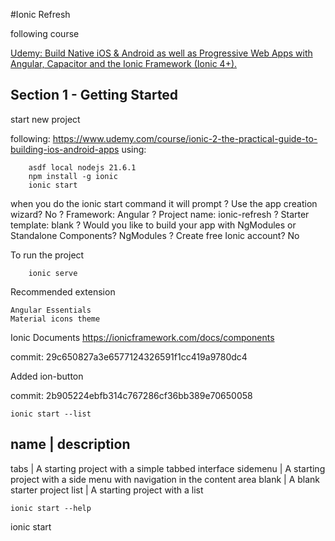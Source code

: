 #Ionic Refresh

following course

[
    Udemy: Build Native iOS & Android as well as Progressive Web
    Apps with Angular, Capacitor and the Ionic Framework (Ionic
    4+).
](https://www.udemy.com/course/ionic-2-the-practical-guide-to-building-ios-android-apps)

## Section 1 - Getting Started

start new project

following:
  https://www.udemy.com/course/ionic-2-the-practical-guide-to-building-ios-android-apps
using:
```
    asdf local nodejs 21.6.1
    npm install -g ionic
    ionic start
```
when you do the ionic start command it will prompt
    ? Use the app creation wizard? No
    ? Framework: Angular
    ? Project name: ionic-refresh
    ? Starter template: blank
    ? Would you like to build your app with NgModules or Standalone Components? NgModules
    ? Create free Ionic account? No

To run the project
```
    ionic serve

```
Recommended extension

    Angular Essentials
    Material icons theme

Ionic Documents
    https://ionicframework.com/docs/components

commit: 29c650827a3e6577124326591f1cc419a9780dc4

Added ion-button

commit: 2b905224ebfb314c767286cf36bb389e70650058

```
ionic start --list
```

name     | description
-------------------------------------------------------------
tabs     | A starting project with a simple tabbed interface
sidemenu | A starting project with a side menu with navigation in the content area
blank    | A blank starter project
list     | A starting project with a list

```
ionic start --help
```

ionic start <name> <template> [options]

Inputs:

    name ............................ The name of your new project (e.g. myApp,
                                      "My App")
    template ........................ The starter template to use (e.g. blank,
                                      tabs; use --list to see all)

Options:

    --list, -l ...................... List available starter templates
    --type=<type> ................... Type of project to start (e.g. vue,
                                      angular, angular-standalone, react)
    --cordova ....................... (deprecated) Include Cordova integration
    --capacitor ..................... Include Capacitor integration
    --id=<id> ....................... Specify an Ionic App ID to link

Advanced Options:

    --no-deps ....................... Do not install npm/yarn dependencies
    --no-git ........................ Do not initialize a git repo
    --link .......................... Connect your new app to Ionic
    --project-id=<slug> ............. Specify a slug for your app (used for the
                                      directory name and package name)
    --package-id=<id> ............... Specify the bundle ID/application ID for
                                      your app (reverse-DNS notation)

Other useful commands
```
    ionic start
    ionic start --list
    ionic start myApp
    ionic start myApp blank
    ionic start myApp tabs --capacitor
    ionic start myApp list --type=vue
    ionic start "My App" blank
    ionic start "Conference App" \
            https://github.com/ionic-team/ionic-conference-app
```

## Section 2 - Angular Refresher
ng new for angular refresher

with:
```
    npm install -g @angular/cli
    ng new chapter-2-ng-refresher
    cd chapter-2-ng-refresher
```

Run and build

```
    ng serve
    ng build
```


## Section 3 - Ionic Component Basics

## Section 4 - Angular + Ionic

## Section 5 - Building Native Apps with Capacitor

## Section 6 - Debugging

## Section 7 - Navigation & Routing in Ionic Apps

## Section 8 - Ionic Component Overview

## Section 9 - Styling & Theming Ionic Apps

## Section 10 - Handling User Input

## Section 11 - Managing State

## Section 12 - Sending Http Requests

## Section 13 - Adding Google Maps

## Section 14 - Using Native Device Features

_Camera & ..._

## Section 15 - Adding Authentication

## Section 16 - Publishing the Apps

## Section 17 - Roundup

## Section 18 - Bonus Content
